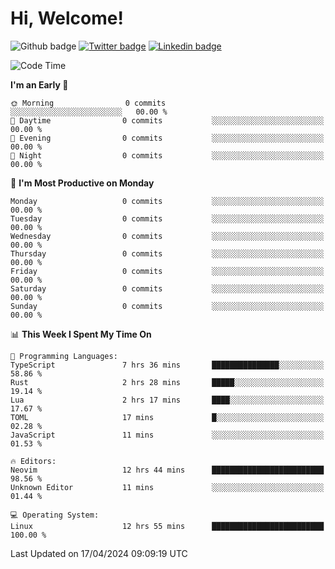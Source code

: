   # Hi, Welcome!
  ![Github badge](https://img.shields.io/github/followers/kraken-afk.svg?style=social&label=Follow&maxAge=2592000)
  [![Twitter badge](https://img.shields.io/badge/-Twitter-00acee?style=flat-square&logo=Twitter&logoColor=white)](https://twitter.com/trshppl)
  [![Linkedin badge](https://img.shields.io/badge/LinkedIn-0077B5?style=flat-square&logo=linkedin&logoColor=white)](https://www.linkedin.com/in/noveanrer)
<!--START_SECTION:waka-->
![Code Time](http://img.shields.io/badge/Code%20Time-148%20hrs%2044%20mins-blue)

**I'm an Early 🐤** 

```text
🌞 Morning                0 commits           ░░░░░░░░░░░░░░░░░░░░░░░░░   00.00 % 
🌆 Daytime                0 commits           ░░░░░░░░░░░░░░░░░░░░░░░░░   00.00 % 
🌃 Evening                0 commits           ░░░░░░░░░░░░░░░░░░░░░░░░░   00.00 % 
🌙 Night                  0 commits           ░░░░░░░░░░░░░░░░░░░░░░░░░   00.00 % 
```
📅 **I'm Most Productive on Monday** 

```text
Monday                   0 commits           ░░░░░░░░░░░░░░░░░░░░░░░░░   00.00 % 
Tuesday                  0 commits           ░░░░░░░░░░░░░░░░░░░░░░░░░   00.00 % 
Wednesday                0 commits           ░░░░░░░░░░░░░░░░░░░░░░░░░   00.00 % 
Thursday                 0 commits           ░░░░░░░░░░░░░░░░░░░░░░░░░   00.00 % 
Friday                   0 commits           ░░░░░░░░░░░░░░░░░░░░░░░░░   00.00 % 
Saturday                 0 commits           ░░░░░░░░░░░░░░░░░░░░░░░░░   00.00 % 
Sunday                   0 commits           ░░░░░░░░░░░░░░░░░░░░░░░░░   00.00 % 
```


📊 **This Week I Spent My Time On** 

```text
💬 Programming Languages: 
TypeScript               7 hrs 36 mins       ███████████████░░░░░░░░░░   58.86 % 
Rust                     2 hrs 28 mins       █████░░░░░░░░░░░░░░░░░░░░   19.14 % 
Lua                      2 hrs 17 mins       ████░░░░░░░░░░░░░░░░░░░░░   17.67 % 
TOML                     17 mins             █░░░░░░░░░░░░░░░░░░░░░░░░   02.28 % 
JavaScript               11 mins             ░░░░░░░░░░░░░░░░░░░░░░░░░   01.53 % 

🔥 Editors: 
Neovim                   12 hrs 44 mins      █████████████████████████   98.56 % 
Unknown Editor           11 mins             ░░░░░░░░░░░░░░░░░░░░░░░░░   01.44 % 

💻 Operating System: 
Linux                    12 hrs 55 mins      █████████████████████████   100.00 % 
```


 Last Updated on 17/04/2024 09:09:19 UTC
<!--END_SECTION:waka-->